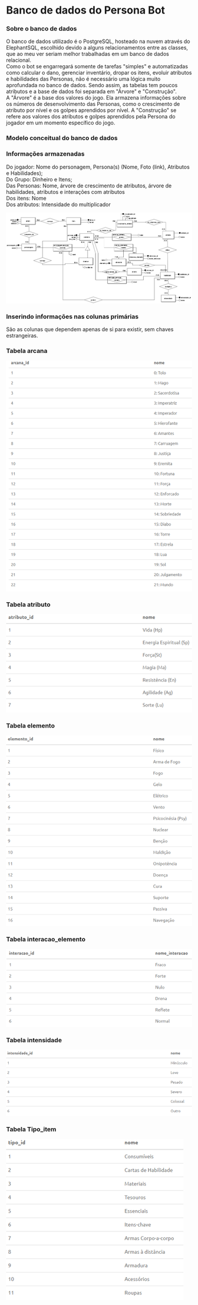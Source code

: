 # Banco de dados do Persona Bot

### Sobre o banco de dados
O banco de dados utilizado é o PostgreSQL, hosteado na nuvem através do ElephantSQL, escolhido devido a alguns relacionamentos entre as classes, que ao meu ver seriam melhor trabalhadas em um banco de dados relacional. <br>
Como o bot se engarregará somente de tarefas "simples" e automatizadas como calcular o dano, gerenciar inventário, dropar os itens, evoluir atributos e habilidades das Personas, não é necessário uma lógica muito aprofundada no banco de dados. Sendo assim, as tabelas tem poucos atributos e a base de dados foi separada em "Árvore" e "Construção".<br>
A "Árvore" é a base dos valores do jogo. Ela armazena informações sobre os números de desenvolvimento das Personas, como o crescimento de atributo por nível e os golpes aprendidos por nível. A "Construção" se refere aos valores dos atributos e golpes aprendidos pela Persona do jogador em um momento específico do jogo.

### Modelo conceitual do banco de dados

### Informações armazenadas

Do jogador: Nome do personagem, Persona(s) (Nome, Foto (link), Atributos e Habilidades);<br>
Do Grupo: Dinheiro e Itens;<br>
Das Personas: Nome, árvore de crescimento de atributos, árvore de habilidades, atributos e interações com atributos<br>
Dos itens: Nome<br>
Dos atributos: Intensidade do multiplicador<br>

![Alt text](https://github.com/ViniciusHora1009/persona-bot/blob/main/imagens/PersonaBot.png "Modelo conceitual")

### Inserindo informações nas colunas primárias
São as colunas que dependem apenas de si para existir, sem chaves estrangeiras.

### Tabela arcana
![Alt text](https://github.com/ViniciusHora1009/persona-bot/blob/main/imagens/insert1.PNG "Arcana")

### Tabela atributo
![Alt text](https://github.com/ViniciusHora1009/persona-bot/blob/main/imagens/insert2.PNG "Atributo")

### Tabela elemento
![Alt text](https://github.com/ViniciusHora1009/persona-bot/blob/main/imagens/insert5.PNG "Interação Atributo")

### Tabela interacao_elemento
![Alt text](https://github.com/ViniciusHora1009/persona-bot/blob/main/imagens/insert4.PNG "Interação Atributo")

### Tabela intensidade
![Alt text](https://github.com/ViniciusHora1009/persona-bot/blob/main/imagens/insert3.PNG "Intensidade")

### Tabela Tipo_item
![Alt text](https://github.com/ViniciusHora1009/persona-bot/blob/main/imagens/insert6.PNG "Tipo Item")
